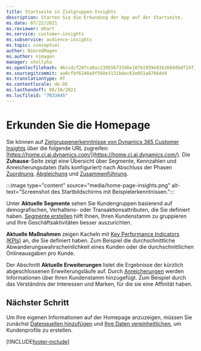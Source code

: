 ```yaml
---
title: Startseite in Zielgruppen-Insights
description: Starten Sie die Erkundung der App auf der Startseite.
ms.date: 07/22/2021
ms.reviewer: mhart
ms.service: customer-insights
ms.subservice: audience-insights
ms.topic: conceptual
author: NimrodMagen
ms.author: nimagen
manager: shellyha
ms.openlocfilehash: 46ccdcf28fca8ac239556733d6e107b1959e83b2669dbdf24f143a525e8d28d3
ms.sourcegitcommit: aa0cfbf6240a9f560e3131bdec63e051a8786dd4
ms.translationtype: HT
ms.contentlocale: de-DE
ms.lasthandoff: 08/10/2021
ms.locfileid: "7033445"
---
```

# <a name="explore-the-home-page"></a>Erkunden Sie die Homepage

Sie können auf [Zielgruppenerkenntnisse von Dynamics 365 Customer Insights](https://home.ci.ai.dynamics.com/) über die folgende URL zugreifen: [https://home.ci.ai.dynamics.com/](https://home.ci.ai.dynamics.com/).
Die **Zuhause**-Seite zeigt eine Übersicht über Segmente, Kennzahlen und Anreicherungsdaten (falls konfiguriert) nach Abschluss der Phasen [Zuordnung](map-entities.md), [Abgleichung](match-entities.md) und [Zusammenführung](merge-entities.md).

:::image type="content" source="media/home-page-insights.png" alt-text="Screenshot des Startbildschirms mit Beispielerkenntnissen.":::

Unter **Aktuelle Segmente** sehen Sie Kundengruppen basierend auf demografischen, Verhaltens- oder Transaktionsattributen, die Sie definiert haben. [Segmente erstellen](segments.md) hilft Ihnen, Ihren Kundenstamm zu gruppieren und Ihre Geschäftsaktivitäten besser auszurichten.

**Aktuelle Maßnahmen** zeigen Kacheln mit [Key Performance Indicators (KPIs)](measures.md) an, die Sie definiert haben. Zum Beispiel die durchschnittliche Abwanderungswahrscheinlichkeit eines Kunden oder die durchschnittlichen Onlineausgaben pro Kunde.

Der Abschnitt **Aktuelle Erweiterungen** listet die Ergebnisse der kürzlich abgeschlossenen Erweiterungsläufe auf. Durch [Anreicherungen](enrichment-hub.md) werden Informationen über Ihren Kundenstamm hinzugefügt. Zum Beispiel durch das Verständnis der Interessen und Marken, für die sie eine Affinität haben.

## <a name="next-step"></a>Nächster Schritt

Um Ihre eigenen Informationen auf der Homepage anzuzeigen, müssen Sie zunächst [Datenquellen hinzufügen](data-sources.md) und [Ihre Daten vereinheitlichen](data-unification.md), um Kundenprofile zu erstellen.

[!INCLUDE[footer-include](../includes/footer-banner.md)]
